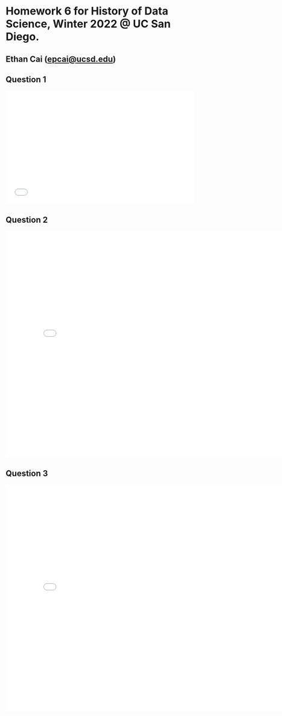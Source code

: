 # Homework 6 for History of Data Science, Winter 2022 @ UC San Diego.
## Ethan Cai (epcai@ucsd.edu)

## Question 1
<iframe src='../snow_map.html' width=500 height=300 frameBorder=0></iframe>

## Question 2
<iframe src='../ploty-galton_fig.html' width=800 height=600 frameBorder=0></iframe>

## Question 3
<iframe src='../ploty-france_fig.html' width=800 height=600 frameBorder=0></iframe>
